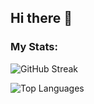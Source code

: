 ## Hi there 👋

### My Stats:

![GitHub Streak](https://github-readme-streak-stats.herokuapp.com/?user=akonisanchez&theme=swift)

![Top Languages](https://github-readme-stats.vercel.app/api/top-langs/?username=akonisanchez&layout=compact&theme=swift)



<!--
**akonisanchez/akonisanchez** is a ✨ _special_ ✨ repository because its `README.md` (this file) appears on your GitHub profile.

Here are some ideas to get you started:

- 🔭 I’m currently working on ...
- 🌱 I’m currently learning ...
- 👯 I’m looking to collaborate on ...
- 🤔 I’m looking for help with ...
- 💬 Ask me about ...
- 📫 How to reach me: ...
- 😄 Pronouns: ...
- ⚡ Fun fact: ...
-->
